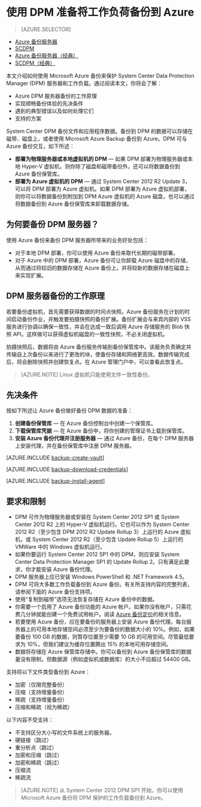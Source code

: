 <properties
	pageTitle="Azure DPM 备份简介 | Azure"
	description="使用 Azure 备份服务备份 DPM 服务器的简介"
	services="backup"
	documentationCenter=""
	authors="trinadhk"
	manager="shreeshd"
	editor=""
	keywords="System Center Data Protection Manager, Data Protection Manager, dpm 备份"/>

<tags
	ms.service="backup"
	ms.date="05/10/2016"
	wacn.date=""/>

# 使用 DPM 准备将工作负荷备份到 Azure

> [AZURE.SELECTOR]
- [Azure 备份服务器](/documentation/articles/backup-azure-microsoft-azure-backup/)
- [SCDPM](/documentation/articles/backup-azure-dpm-introduction/)
- [Azure 备份服务器（经典）](/documentation/articles/backup-azure-microsoft-azure-backup-classic/)
- [SCDPM（经典）](/documentation/articles/backup-azure-dpm-introduction-classic/)


本文介绍如何使用 Microsoft Azure 备份来保护 System Center Data Protection Manager (DPM) 服务器和工作负载。通过阅读本文，你将会了解：

- Azure DPM 服务器备份的工作原理
- 实现顺畅备份体验的先决条件
- 遇到的典型错误以及如何处理它们
- 支持的方案

System Center DPM 备份文件和应用程序数据。备份到 DPM 的数据可以存储在磁带、磁盘上，或者使用 Microsoft Azure Backup 备份到 Azure。DPM 可与 Azure 备份交互，如下所述：

- **部署为物理服务器或本地虚拟机的 DPM** — 如果 DPM 部署为物理服务器或本地 Hyper-V 虚拟机，则你除了磁盘和磁带备份外，还可以将数据备份到 Azure 备份保管库。
- **部署为 Azure 虚拟机的 DPM** — 通过 System Center 2012 R2 Update 3，可以将 DPM 部署为 Azure 虚拟机。如果 DPM 部署为 Azure 虚拟机部署，则你可以将数据备份到附加到 DPM Azure 虚拟机的 Azure 磁盘，也可以通过将数据备份到 Azure 备份保管库来卸载数据存储。

## 为何要备份 DPM 服务器？

使用 Azure 备份来备份 DPM 服务器所带来的业务好处包括：

- 对于本地 DPM 部署，你可以使用 Azure 备份来取代长期的磁带部署。
- 对于 Azure 中的 DPM 部署，Azure 备份可让你卸载 Azure 磁盘中的存储，从而通过将较旧的数据存储在 Azure 备份上，并将较新的数据存储在磁盘上来实现扩展。

## DPM 服务器备份的工作原理
若要备份虚拟机，首先需要获得数据的时间点快照。Azure 备份服务在计划的时间启动备份作业，并触发要拍摄快照的备份扩展。备份扩展会与来宾内部的 VSS 服务进行协调以确保一致性，并会在达成一致后调用 Azure 存储服务的 Blob 快照 API。这样做可以获得虚拟机磁盘的一致性快照，不必关闭虚拟机。

拍摄快照后，数据将由 Azure 备份服务传输到备份保管库中。该服务负责确定并传输自上次备份以来进行了更改的块，使备份存储和网络更高效。数据传输完成后，将会删除快照并创建恢复点。在 Azure 管理门户中，可以查看此恢复点。

>[AZURE.NOTE] Linux 虚拟机只能使用文件一致性备份。

## 先决条件
按如下所述让 Azure 备份做好备份 DPM 数据的准备：

1. **创建备份保管库** — 在 Azure 备份控制台中创建一个保管库。
2. **下载保管库凭据** — 在 Azure 备份中，将你创建的管理证书上载到保管库。
3. **安装 Azure 备份代理并注册服务器** — 通过 Azure 备份，在每个 DPM 服务器上安装代理，并在备份保管库中注册 DPM 服务器。

[AZURE.INCLUDE [backup-create-vault](../includes/backup-create-vault.md)]

[AZURE.INCLUDE [backup-download-credentials](../includes/backup-download-credentials.md)]

[AZURE.INCLUDE [backup-install-agent](../includes/backup-install-agent.md)]


## 要求和限制

- DPM 可作为物理服务器或安装在 System Center 2012 SP1 或 System Center 2012 R2 上的 Hyper-V 虚拟机运行。它也可以作为 System Center 2012 R2（至少包含 DPM 2012 R2 Update Rollup 3）上运行的 Azure 虚拟机，或 System Center 2012 R2（至少包含 Update Rollup 5）上运行的 VMWare 中的 Windows 虚拟机运行。
- 如果你要运行 System Center 2012 SP1 中的 DPM，则应安装 System Center Data Protection Manager SP1 的 Update Rollup 2。只有满足此要求，你才能安装 Azure 备份代理。
- DPM 服务器上应已安装 Windows PowerShell 和 .NET Framework 4.5。
- DPM 可将大多数工作负载备份到 Azure 备份。有关所支持内容的完整列表，请参阅下面的 Azure 备份支持项。
- 使用“复制到磁带”选项无法恢复存储在 Azure 备份中的数据。
- 你需要一个启用了 Azure 备份功能的 Azure 帐户。如果你没有帐户，只需花费几分钟就能创建一个免费试用帐户。阅读 [Azure 备份定价](https://azure.microsoft.com/pricing/details/backup/)的相关信息。
- 若要使用 Azure 备份，应在要备份的服务器上安装 Azure 备份代理。每台服务器上的可用本地存储空间必须至少为要备份的数据大小的 10%。例如，如果要备份 100 GB 的数据，则暂存位置至少需要 10 GB 的可用空间。尽管最低要求为 10%，但我们建议为缓存位置腾出 15% 的本地可用存储空间。
- 数据将存储在 Azure 保管库存储中。你可以备份到 Azure 备份保管库的数据量没有限制，但数据源（例如虚拟机或数据库）的大小不应超过 54400 GB。

支持将以下文件类型备份到 Azure：

- 加密（仅限完整备份）
- 压缩（支持增量备份）
- 稀疏（支持增量备份）
- 压缩和稀疏（视为稀疏）

以下内容不受支持：

- 不支持区分大小写的文件系统上的服务器。
- 硬链接（跳过）
- 重分析点（跳过）
- 加密和压缩（跳过）
- 加密和稀疏（跳过）
- 压缩流
- 稀疏流

>[AZURE.NOTE] 从 System Center 2012 DPM SP1 开始，你可以使用 Microsoft Azure 备份将 DPM 保护的工作负载备份到 Azure。

<!---HONumber=Mooncake_0801_2016-->